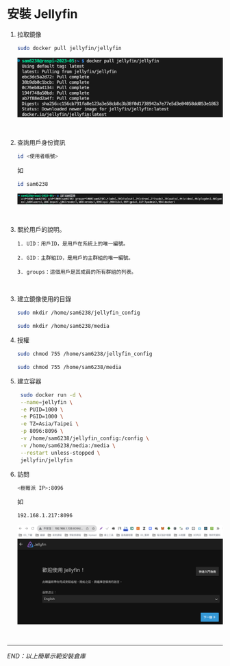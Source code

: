 # 安裝 Jellyfin

1. 拉取鏡像

   ```bash
   sudo docker pull jellyfin/jellyfin
   ```
   
   ![](images/img_01.png)

<br>

2. 查詢用戶身份資訊

   ```bash
   id <使用者帳號>
   ```
   如
   ```bash
   id sam6238
   ```
   
   ![](images/img_02.png)

<br>

3. 關於用戶的說明。

   ```
   1. UID：用戶ID，是用戶在系統上的唯一編號。
   
   2. GID：主群組ID，是用戶的主群組的唯一編號。
   
   3. groups：這個用戶是其成員的所有群組的列表。
   ```

<br>

3. 建立鏡像使用的目錄

   ```bash
   sudo mkdir /home/sam6238/jellyfin_config
   ```

   ```bash
   sudo mkdir /home/sam6238/media
   ```

4. 授權

   ```bash
   sudo chmod 755 /home/sam6238/jellyfin_config
   ```
   ```bash
   sudo chmod 755 /home/sam6238/media
   ```


5. 建立容器

   ```bash
    sudo docker run -d \
    --name=jellyfin \
    -e PUID=1000 \
    -e PGID=1000 \
    -e TZ=Asia/Taipei \
    -p 8096:8096 \
    -v /home/sam6238/jellyfin_config:/config \
    -v /home/sam6238/media:/media \
    --restart unless-stopped \
    jellyfin/jellyfin
   ```



6. 訪問

   ```bash
   <樹莓派 IP>:8096
   ```
   如
   ```bash
   192.168.1.217:8096
   ```

   ![](images/img_03.png)

<br>

---

_END：以上簡單示範安裝倉庫_